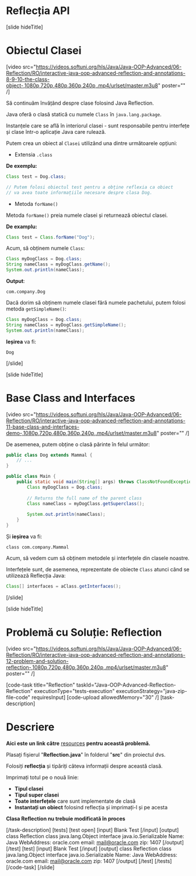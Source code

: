 # Reflecția API

[slide hideTitle]

# Obiectul Clasei

[video src="https://videos.softuni.org/hls/Java/Java-OOP-Advanced/06-Reflection/RO/interactive-java-oop-advanced-reflection-and-annotations-8-9-10-the-class-object-,1080p,720p,480p,360p,240p,.mp4/urlset/master.m3u8" poster="" /]

Să continuăm învățând despre clase folosind Java Reflection.

Java oferă o clasă statică cu numele `Class` în `java.lang.package`.

Instanțele care se află în interiorul clasei - sunt responsabile pentru interfețe și clase într-o aplicație Java care rulează.

Putem crea un obiect al `Clasei` utilizând una dintre următoarele opțiuni:

- Extensia `.class` 

**De exemplu:**

``` java
Class test = Dog.class;

// Putem folosi obiectul test pentru a obține reflexia ca obiect
// va avea toate informațiile necesare despre clasa Dog.
```

- Metoda `forName()`

Metoda `forName()` preia numele clasei și returnează obiectul clasei.

**De examplu:**

``` java
Class test = Class.forName("Dog");
```

Acum, să obținem numele `Class`:


``` java
Class myDogClass = Dog.class;
String nameClass = myDogClass.getName();
System.out.println(nameClass);
```

**Output**:

```
com.company.Dog
```

Dacă dorim să obținem numele clasei fără numele pachetului, putem folosi metoda `getSimpleName()`:

``` java
Class myDogClass = Dog.class;
String nameClass = myDogClass.getSimpleName();
System.out.println(nameClass);
```

**Ieșirea** va fi:

```
Dog
```

[/slide]

[slide hideTitle]

# Base Class and Interfaces

[video src="https://videos.softuni.org/hls/Java/Java-OOP-Advanced/06-Reflection/RO/interactive-java-oop-advanced-reflection-and-annotations-11-base-class-and-interfaces-demo-,1080p,720p,480p,360p,240p,.mp4/urlset/master.m3u8" poster="" /]

De asemenea, putem obține o clasă părinte în felul următor:

```java
public class Dog extends Mammal {
    // ...
}
```


```java
public class Main {
    public static void main(String[] args) throws ClassNotFoundException {
        Class myDogClass = Dog.class;
        
        // Returns the full name of the parent class
        Class nameClass = myDogClass.getSuperclass();   
        
        System.out.println(nameClass);
    }
}
```

Și **ieșirea** va fi:

```
class com.company.Mammal
```


Acum, să vedem cum să obținem metodele și interfețele din clasele noastre.

Interfețele sunt, de asemenea, reprezentate de obiecte `Class` atunci când se utilizează Reflecția Java:

``` java
Class[] interfaces = aClass.getInterfaces();
```


[/slide]

[slide hideTitle]
# Problemă cu Soluție: Reflection

[video src="https://videos.softuni.org/hls/Java/Java-OOP-Advanced/06-Reflection/RO/interactive-java-oop-advanced-reflection-and-annotations-12-problem-and-solution-reflection-,1080p,720p,480p,360p,240p,.mp4/urlset/master.m3u8" poster="" /]

[code-task title="Reflection" taskId="Java-OOP-Advanced-Reflection-Reflection" executionType="tests-execution" executionStrategy="java-zip-file-code" requiresInput]
[code-upload allowedMemory="30" /] 
[task-description]
# Descriere

**Aici este un link către** [resources](https://videos.softuni.org/resources/java/java-oop-advanced/06.Java-OOP-Advanced-Reflection-and-Annotations-Lab.zip) **pentru această problemă.**

Plasați fișierul "**Reflection.java**" în folderul "**src**" din proiectul dvs.

Folosiți **reflecția** și tipăriți câteva informații despre această clasă.

Imprimați totul pe o nouă linie:
- **Tipul clasei**
- **Tipul super clasei**
- **Toate interfețele** care sunt implementate de clasă
- **Instantați un obiect** folosind reflecția și imprimați-l și pe acesta

**Clasa Reflection nu trebuie modificată în proces**

[/task-description]
[tests]
[test open]
[input]
Blank Test
[/input]
[output]
class Reflection
class java.lang.Object
interface java.io.Serializable
Name: Java
WebAddress: oracle.com
email: mail@oracle.com
zip: 1407
[/output]
[/test]
[test]
[input]
Blank Test
[/input]
[output]
class Reflection
class java.lang.Object
interface java.io.Serializable
Name: Java
WebAddress: oracle.com
email: mail@oracle.com
zip: 1407
[/output]
[/test]
[/tests]
[/code-task]
[/slide]

